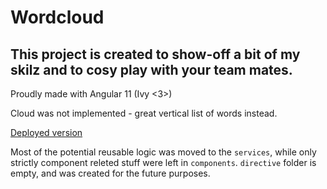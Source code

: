 # Wordcloud

## This project is created to show-off a bit of my skilz and to cosy play with your team mates.

Proudly made with Angular 11 (Ivy <3>)

Cloud was not implemented - great vertical list of words instead.

[Deployed version](https://wordcloud-game.vercel.app)

Most of the potential reusable logic was moved to the `services`, while only strictly component releted stuff were left in `components`.
`directive` folder is empty, and was created for the future purposes.

